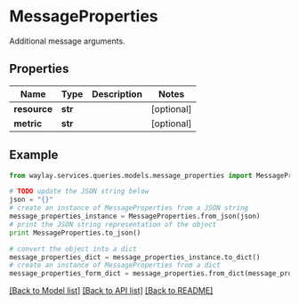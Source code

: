 # MessageProperties

Additional message arguments.

## Properties

Name | Type | Description | Notes
------------ | ------------- | ------------- | -------------
**resource** | **str** |  | [optional] 
**metric** | **str** |  | [optional] 

## Example

```python
from waylay.services.queries.models.message_properties import MessageProperties

# TODO update the JSON string below
json = "{}"
# create an instance of MessageProperties from a JSON string
message_properties_instance = MessageProperties.from_json(json)
# print the JSON string representation of the object
print MessageProperties.to_json()

# convert the object into a dict
message_properties_dict = message_properties_instance.to_dict()
# create an instance of MessageProperties from a dict
message_properties_form_dict = message_properties.from_dict(message_properties_dict)
```
[[Back to Model list]](../README.md#documentation-for-models) [[Back to API list]](../README.md#documentation-for-api-endpoints) [[Back to README]](../README.md)


